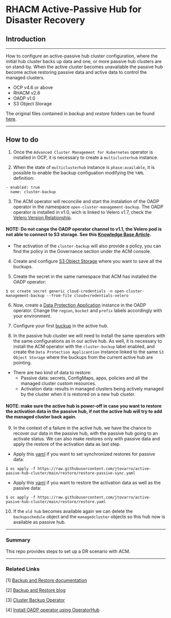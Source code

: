 # RHACM Active-Passive Hub for Disaster Recovery

## __Introduction__

---
How to configure an active-passive hub cluster configuration, where the initial hub cluster backs up data and one, or more passive hub clusters are on stand-by. When the active cluster becomes unavailable the passive hub become active restoring passive data and active data to control the managed clusters.

- OCP v4.6 or above
- RHACM v2.6
- OADP v1.0
- S3 Object Storage

The original files contained in *backup* and *restore* folders can be found [here](https://github.com/stolostron/cluster-backup-operator/tree/release-2.6/config/samples).

---

## __How to do__

1) Once the `Advanced Cluster Management for Kubernetes` operator is installed in OCP, it is necessary to create a `multiclusterhub` instance.

2) When the state of `multiclusterhub` instance is `phase:available`, it is possible to enable the backup configuation modifying the `YAML` definition:

```
- enabled: true
  name: cluster-backup
```

3) The ACM operator will reconcilie and start the instalation of the OADP operator in the namespace `open-cluster-management-backup`. The OADP operator is installed in v1.0, wich is linked to Velero v1.7, check the [Velero Version Relationship](https://github.com/openshift/oadp-operator).

#### __NOTE:__ Do not cange the OADP operator channel to v1.1, the Velero pod is not able to connect to S3 storage. See this [Knowledge Base Article](https://access.redhat.com/solutions/6984040).

- The activation of the `cluster-backup` will also provide a policy, you can find the policy in the Governance section under the ACM console.

4) Create and configure [S3 Object Storage](https://docs.openshift.com/container-platform/4.11/backup_and_restore/application_backup_and_restore/installing/installing-oadp-aws.html) where you want to save all the buckups.

5) Create the secret in the same namespace that ACM has installed the OADP operator:

```
$ oc create secret generic cloud-credentials -n open-cluster-management-backup --from-file cloud=credentials-velero
```

6) Now, create a [Data Protection Application](https://github.com/jtovarro/active-pasive-hub-cluster/blob/main/oadp-operator/data-protection-application.yaml) instance in the OADP operator. Change the `region`, `bucket` and `prefix` labels accordingly with your environment.

7) Configure your first [buckup](https://github.com/jtovarro/active-pasive-hub-cluster/blob/main/backup/backup-schedule.yaml) in the active hub.

8) In the passive hub cluster we will need to install the same operators with the same configurations as in our active hub. As well, it is necessary to install the ACM operator with the `cluster-buckup` label enabled, and create the `Data Protection Applicantion` instance linked to the same `S3 Object Storage` where the buckups from the current active hub are pointing. 

 - There are two kind of data to restore: 
   - Passive data: secrets, ConfigMaps, apps, policies and all the managed cluster custom resources.
   - Activation data: results in managed clusters being actively managed by the cluster when it is restored on a new hub cluster.

#### __NOTE__: make sure the active hub is power-off in case you want to restore the activation data in the passive hub, if not the active hub will try to add the managed cluster back again.

9) In the context of a failure in the active hub, we have the chance to recover our data in the passive hub, with the passive hub going to an activate status. We can also make restores only with passive data and apply the restore of the activation data as last step. 

- Apply this [yaml](https://github.com/jtovarro/active-pasive-hub-cluster/blob/main/restore/restore-passive-sync.yaml) if you want to set synchronized restores for passive data:  

```
$ oc apply -f https://raw.githubusercontent.com/jtovarro/active-pasive-hub-cluster/main/restore/restore-passive-sync.yaml
```

- Apply this [yaml](https://github.com/jtovarro/active-pasive-hub-cluster/blob/main/restore/restore.yaml) if you want to restore the activation data as well as the passive data:

```
$ oc apply -f https://raw.githubusercontent.com/jtovarro/active-pasive-hub-cluster/main/restore/restore.yaml
```

10) If the `old hub` becomes available again we can delete the `backupschedule` object and the `managedcluster` objects so this hub now is available as passive hub.

---
### __Summary__

This repo provides steps to set up a DR scenario with ACM.

---
### Related Links
[1] [Backup and Restore documentation](https://access.redhat.com/documentation/en-us/red_hat_advanced_cluster_management_for_kubernetes/2.6/html-single/backup_and_restore/index)

[2] [Backup and Restore blog](https://cloud.redhat.com/blog/backup-and-restore-hub-clusters-with-red-hat-advanced-cluster-management-for-kubernetes)

[3] [Cluster Backup Operator](https://github.com/stolostron/cluster-backup-operator/tree/release-2.6/config/samples)

[4] [Install OADP operator using OperatorHub](https://github.com/openshift/oadp-operator/blob/master/docs/install_olm.md#create-the-dataprotectionapplication-custom-resource)

